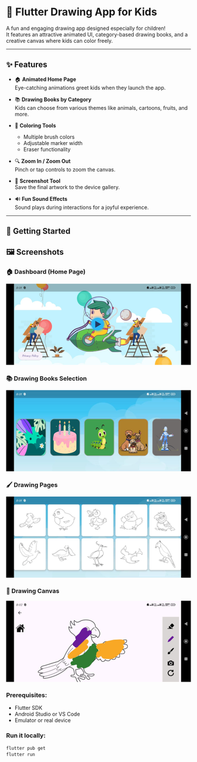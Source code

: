 # 🎨 Flutter Drawing App for Kids

A fun and engaging drawing app designed especially for children!  
It features an attractive animated UI, category-based drawing books, and a creative canvas where kids can color freely.

---

## ✨ Features

- 🏠 **Animated Home Page**  
  Eye-catching animations greet kids when they launch the app.

- 📚 **Drawing Books by Category**  
  Kids can choose from various themes like animals, cartoons, fruits, and more.

- 🎨 **Coloring Tools**  
  - Multiple brush colors  
  - Adjustable marker width  
  - Eraser functionality

- 🔍 **Zoom In / Zoom Out**  
  Pinch or tap controls to zoom the canvas.

- 📸 **Screenshot Tool**  
  Save the final artwork to the device gallery.

- 🔊 **Fun Sound Effects**  
  Sound plays during interactions for a joyful experience.

---

## 🚀 Getting Started
## 🖼️ Screenshots

### 🏠 Dashboard (Home Page)
![Dashboard](screenshots/dashboard.jpeg)

### 📚 Drawing Books Selection
![Books](screenshots/books.jpeg)

### 🖌️ Drawing Pages
![Pages](screenshots/pages.jpeg)

### 🎨 Drawing Canvas
![Drawing](screenshots/drawing.jpeg)


### Prerequisites:
- Flutter SDK
- Android Studio or VS Code
- Emulator or real device

### Run it locally:
```bash
flutter pub get
flutter run

